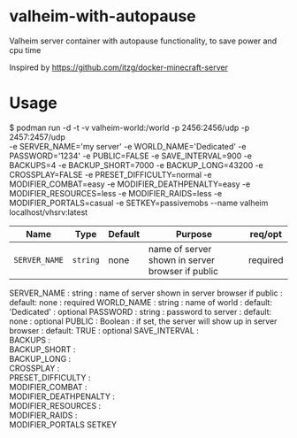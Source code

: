# valheim-with-autopause
Valheim server container with autopause functionality, to save power and cpu time

Inspired by https://github.com/itzg/docker-minecraft-server

# Usage
$ podman run -d -t -v valheim-world:/world -p 2456:2456/udp -p 2457:2457/udp \
-e SERVER_NAME='my server'
-e WORLD_NAME='Dedicated'
-e PASSWORD='1234'
-e PUBLIC=FALSE
-e SAVE_INTERVAL=900
-e BACKUPS=4
-e BACKUP_SHORT=7000
-e BACKUP_LONG=43200
-e CROSSPLAY=FALSE
-e PRESET_DIFFICULTY=normal
-e MODIFIER_COMBAT=easy
-e MODIFIER_DEATHPENALTY=easy
-e MODIFIER_RESOURCES=less
-e MODIFIER_RAIDS=less
-e MODIFIER_PORTALS=casual
-e SETKEY=passivemobs
--name valheim localhost/vhsrv:latest


| Name | Type | Default | Purpose | req/opt |
|----------|----------|-------|---|--|
| `SERVER_NAME` | `string` | none | name of server shown in server browser if public | required |



SERVER_NAME            :  string   :  name of server shown in server browser if public  :  default: none         :  required
WORLD_NAME             :  string   :  name of world                                     :  default: 'Dedicated'  :  optional
PASSWORD               :  string   :  password to server                                :  default: none         :  optional
PUBLIC                 :  Boolean  :  if set, the server will show up in server browser :  default: TRUE         :  optional
SAVE_INTERVAL          :  
BACKUPS                :  
BACKUP_SHORT           :  
BACKUP_LONG            :  
CROSSPLAY              :  
PRESET_DIFFICULTY      :  
MODIFIER_COMBAT        :  
MODIFIER_DEATHPENALTY  :  
MODIFIER_RESOURCES     :  
MODIFIER_RAIDS         :  
MODIFIER_PORTALS
SETKEY
